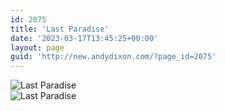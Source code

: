 ```yaml
---
id: 2075
title: 'Last Paradise'
date: '2023-03-17T13:45:25+00:00'
layout: page
guid: 'http://new.andydixon.com/?page_id=2075'
---
```


![Last Paradise](https://i0.wp.com/assets.g8x2.ldn.idrivee2-23.com/posters/Last%20Paradise%2001.jpg?w=1200&ssl=1 "Last Paradise")  
![Last Paradise](https://i0.wp.com/assets.g8x2.ldn.idrivee2-23.com/posters/Last%20Paradise%2002.jpg?w=1200&ssl=1 "Last Paradise")